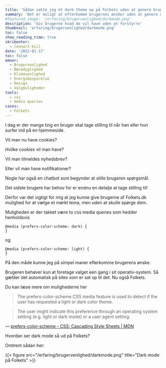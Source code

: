 ```yaml
---
title: 'Sådan satte jeg et dark theme op på Folkets uden at genere brugerne med flere valgmuligheder'
summary: 'Det er muligt at efterkomme brugernes ønsker uden at genere dem med yderligere forespørgsler'
#featured_image: '/erfaring/brugervenlighed/darkmode.png'
description: 'Giv brugerne hvad de vil have uden at forstyrre'
thumbnail: 'erfaring/brugervenlighed/darkmode.png'
toc: false
show_reading_time: true
skribenter:
  - lennart-kiil
date: '2022-01-17'
toc: false
emner:
  - Brugervenlighed
  - Bæredygtighed
  - Klimavenlighed
  - Energibesparelse
  - Design
  - Valgmuligheder
tools:
  - css
  - media queries
cases:
  - Folkets
---
```



I dag er der mange ting en bruger skal tage stilling til når han eller hun surfer ind på en hjemmeside.

Vil man nu have cookies?

Hvilke cookies vil man have?

Vil man tilmeldes nyhedsbrev?

Eller vil man have notifikationer?

Nogle har også en chatbot som begynder at stille brugeren spørgsmål.

Det sidste brugere har behov for er endnu en detalje at tage stilling til!

Derfor var det vigtigt for mig at jeg kunne give brugerne af Folkets.dk mulighed for at vælge et mørkt tema, men uden at skulle spørge dem.

Muligheden er der takket være to css media queries som hedder henholdsvis

```
@media (prefers-color-scheme: dark) {
}
```

og

```
@media (prefers-color-scheme: light) {
}
```

På den måde kunne jeg på simpel maner efterkomme brugerens ønske.

Brugeren behøver kun at foretage valget een gang i sit operativ-system. Så gælder det automatisk på sites som er sat op til det. Nu også Folkets.

Du kan læse mere om mulighederne her

> The prefers-color-scheme CSS media feature is used to detect if the user has requested a light or dark color theme.

> The user might indicate this preference through an operating system setting (e.g. light or dark mode) or a user agent setting.

 — [prefers-color-scheme - CSS: Cascading Style Sheets | MDN](https://developer.mozilla.org/en-US/docs/Web/CSS/@media/prefers-color-scheme)
 
 
 Hvordan ser dark mode så ud på Folkets?
 
 Omtrent sådan her:
 
{{< figure src="/erfaring/brugervenlighed/darkmode.png" title="Dark mode på Folkets" >}}
